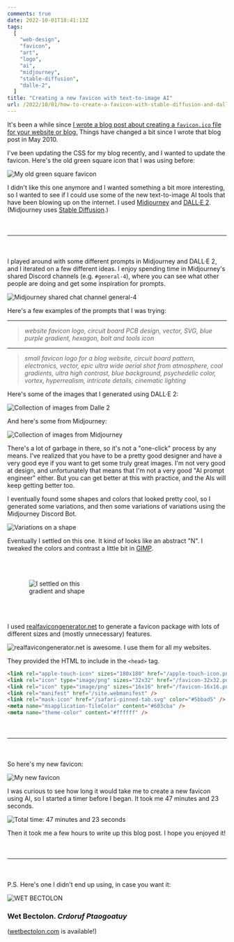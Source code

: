 ```yaml
---
comments: true
date: 2022-10-01T18:41:13Z
tags:
  [
    "web-design",
    "favicon",
    "art",
    "logo",
    "ai",
    "midjourney",
    "stable-diffusion",
    "dalle-2",
  ]
title: "Creating a new favicon with text-to-image AI"
url: /2022/10/01/how-to-create-a-favicon-with-stable-diffusion-and-dalle-2/
---
```


It's been a while since [I wrote a blog post about creating a `favicon.ico` file for your website or blog.](https://madebynathan.com/2010/05/20/how-to-create-a-favicon-ico-with-gimp/) Things have changed a bit since I wrote that blog post in May 2010.

I've been updating the CSS for my blog recently, and I wanted to update the favicon. Here's the old green square icon that I was using before:

<img class="lightbox thumb" src="/images/posts/2022/10/favicon/old_favicon.jpg" alt="My old green square favicon" />

<br/>

I didn't like this one anymore and I wanted something a bit more interesting, so I wanted to see if I could use some of the new text-to-image AI tools that have been blowing up on the internet. I used [Midjourney](https://www.midjourney.com/home/) and [DALL·E 2](https://openai.com/blog/dall-e/). (Midjourney uses [Stable Diffusion](https://stability.ai/blog/stable-diffusion-public-release).)

<hr style="margin: 50px 0;" />

I played around with some different prompts in Midjourney and DALL·E 2, and I iterated on a few different ideas. I enjoy spending time in Midjourney's shared Discord channels (e.g. `#general-4`), where you can see what other people are doing and get some inspiration for prompts.

<img class="lightbox thumb" src="/images/posts/2022/10/favicon/midjourney_discord_shared_chat.jpg" alt="Midjourney shared chat channel general-4" />

Here's a few examples of the prompts that I was trying:

---

> _website favicon logo, circuit board PCB design, vector, SVG, blue purple gradient, hexagon, bolt and tools icon_

---

> _small favicon logo for a blog website, circuit board pattern, electronics, vector, epic ultra wide aerial shot from atmosphere, cool gradients, ultra high contrast, blue background, psychedelic color, vortex, hyperrealism, intricate details, cinematic lighting_

Here's some of the images that I generated using DALL·E 2:

<img class="lightbox thumb" src="/images/posts/2022/10/favicon/dalle_library.jpg" alt="Collection of images from Dalle 2" />

And here's some from Midjourney:

<img class="lightbox thumb" src="/images/posts/2022/10/favicon/midjourney_library.jpg" alt="Collection of images from Midjourney" />

There's a lot of garbage in there, so it's not a "one-click" process by any means. I've realized that you have to be a pretty good designer and have a very good eye if you want to get some truly great images. I'm not very good at design, and unfortunately that means that I'm not a very good "AI prompt engineer" either. But you can get better at this with practice, and the AIs will keep getting better too.

I eventually found some shapes and colors that looked pretty cool, so I generated some variations, and then some variations of variations using the Midjourney Discord Bot.

<img class="lightbox thumb" src="/images/posts/2022/10/favicon/midjourney_discord.jpg" alt="Variations on a shape" />

Eventually I settled on this one. It kind of looks like an abstract "N". I tweaked the colors and contrast a little bit in [GIMP](https://www.gimp.org/).

<p class="text-center">
<img class="lightbox thumb" src="/images/posts/2022/10/favicon/final_logo.png" alt="I settled on this gradient and shape" style="max-width: 140px; margin: 50px;"/>
</p>

I used [realfavicongenerator.net](https://realfavicongenerator.net) to generate a favicon package with lots of different sizes and (mostly unnecessary) features.

<img class="lightbox thumb" src="/images/posts/2022/10/favicon/realfavicongenerator_net.jpg" alt="realfavicongenerator.net is awesome. I use them for all my websites." />

They provided the HTML to include in the `<head>` tag.

```html
<link rel="apple-touch-icon" sizes="180x180" href="/apple-touch-icon.png" />
<link rel="icon" type="image/png" sizes="32x32" href="/favicon-32x32.png" />
<link rel="icon" type="image/png" sizes="16x16" href="/favicon-16x16.png" />
<link rel="manifest" href="/site.webmanifest" />
<link rel="mask-icon" href="/safari-pinned-tab.svg" color="#5bbad5" />
<meta name="msapplication-TileColor" content="#603cba" />
<meta name="theme-color" content="#ffffff" />
```

<hr style="margin: 50px 0;" />

So here's my new favicon:

<img class="lightbox thumb" src="/images/posts/2022/10/favicon/new_favicon.jpg" alt="My new favicon" />

<br/>

I was curious to see how long it would take me to create a new favicon using AI, so I started a timer before I began. It took me 47 minutes and 23 seconds.

<img class="lightbox thumb" src="/images/posts/2022/10/favicon/total_time.jpg" alt="Total time: 47 minutes and 23 seconds" />

Then it took me a few hours to write up this blog post. I hope you enjoyed it!

<hr style="margin: 50px 0;" />

P.S. Here's one I didn't end up using, in case you want it:

<p class="text-left">
<img class="lightbox thumb" src="/images/posts/2022/10/favicon/wet_bectolon.jpg" alt="WET BECTOLON" style="max-width: 360px;" />
</p>

### Wet Bectolon. _Crdoruf Ptaogoatuy_

([wetbectolon.com](wetbectolon.com) is available!)
